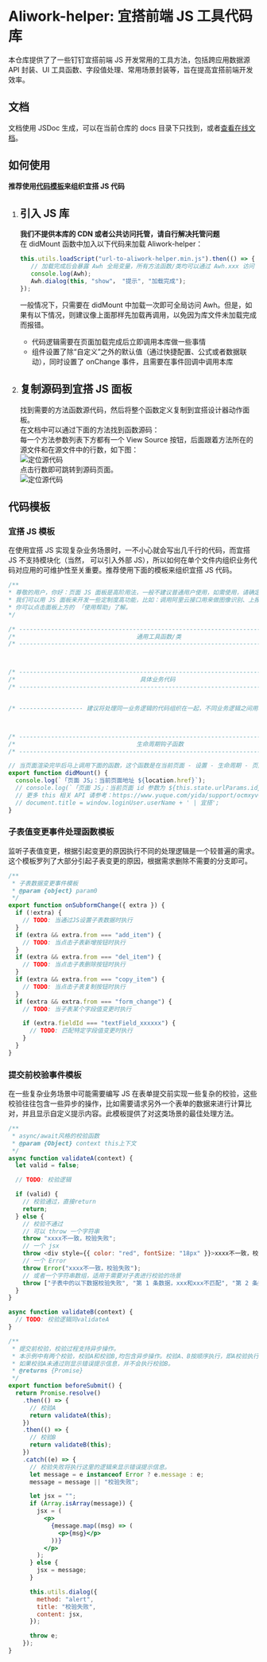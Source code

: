 # Aliwork-helper: 宜搭前端 JS 工具代码库

本仓库提供了了一些钉钉宜搭前端 JS 开发常用的工具方法，包括跨应用数据源 API 封装、UI 工具函数、字段值处理、常用场景封装等，旨在提高宜搭前端开发效率。

## 文档

文档使用 JSDoc 生成，可以在当前仓库的 docs 目录下只找到，或者[查看在线文档](https://hackingzhang.github.io/aliwork-helper/)。

## 如何使用

**推荐使用[代码模板](#代码模板)来组织宜搭 JS 代码**

1. ## 引入 JS 库

   **我们不提供本库的 CDN 或者公共访问托管，请自行解决托管问题**  
   在 didMount 函数中加入以下代码来加载 Aliwork-helper：

   ```Javascript
   this.utils.loadScript("url-to-aliwork-helper.min.js").then(() => {
      // 加载完成后会暴露 Awh 全局变量，所有方法函数/类均可以通过 Awh.xxx 访问
      console.log(Awh);
      Awh.dialog(this, "show"， "提示", "加载完成");
   });
   ```

   一般情况下，只需要在 didMount 中加载一次即可全局访问 Awh。但是，如果有以下情况，则建议像上面那样先加载再调用，以免因为库文件未加载完成而报错。

   - 代码逻辑需要在页面加载完成后立即调用本库做一些事情
   - 组件设置了除“自定义”之外的默认值（通过快捷配置、公式或者数据联动），同时设置了 onChange 事件，且需要在事件回调中调用本库

2. ## 复制源码到宜搭 JS 面板
   找到需要的方法函数源代码，然后将整个函数定义复制到宜搭设计器动作面板。  
   在文档中可以通过下面的方法找到函数源码：  
   每一个方法参数列表下方都有一个 View Source 按钮，后面跟着方法所在的源文件和在源文件中的行数，如下图：  
   ![定位源代码](https://hackingzhang.github.io/aliwork-helper/assets/how-to-locate-source-code.png)  
   点击行数即可跳转到源码页面。  
   ![定位源代码](https://hackingzhang.github.io/aliwork-helper/assets/locate-source-code.png)

## 代码模板

### 宜搭 JS 模板

在使用宜搭 JS 实现复杂业务场景时，一不小心就会写出几千行的代码，而宜搭 JS 不支持模块化（当然，
可以引入外部 JS），所以如何在单个文件内组织业务代码对应用的可维护性至关重要。推荐使用下面的模板来组织宜搭 JS 代码。

```Javascript
/**
* 尊敬的用户，你好：页面 JS 面板是高阶用法，一般不建议普通用户使用，如需使用，请确定你具备研发背景，能够自我排查问题。当然，你也可以咨询身边的技术顾问或者联系宜搭平台的技术支持获得服务（可能收费）。
* 我们可以用 JS 面板来开发一些定制度高功能，比如：调用阿里云接口用来做图像识别、上报用户使用数据（如加载完成打点）等等。
* 你可以点击面板上方的 「使用帮助」了解。
*/

/* -------------------------------------------------------------------------- */
/*                                  通用工具函数/类                                  */
/* -------------------------------------------------------------------------- */



/* -------------------------------------------------------------------------- */
/*                                   具体业务代码                                   */
/* -------------------------------------------------------------------------- */


/* ------------------ 建议将处理同一业务逻辑的代码组织在一起，不同业务逻辑之间用单行注释块分隔，就像这样 ------------------ */



/* -------------------------------------------------------------------------- */
/*                                  生命周期钩子函数                             */
/* -------------------------------------------------------------------------- */

// 当页面渲染完毕后马上调用下面的函数，这个函数是在当前页面 - 设置 - 生命周期 - 页面加载完成时中被关联的。
export function didMount() {
  console.log(`「页面 JS」：当前页面地址 ${location.href}`);
  // console.log(`「页面 JS」：当前页面 id 参数为 ${this.state.urlParams.id}`);
  // 更多 this 相关 API 请参考：https://www.yuque.com/yida/support/ocmxyv#OCEXd
  // document.title = window.loginUser.userName + ' | 宜搭';
}

```

### 子表值变更事件处理函数模板

监听子表值变更，根据引起变更的原因执行不同的处理逻辑是一个较普遍的需求。这个模板罗列了大部分引起子表变更的原因，根据需求删除不需要的分支即可。

```Javascript
/**
 * 子表数据变更事件模板
 * @param {object} param0
 */
export function onSubformChange({ extra }) {
  if (!extra) {
    // TODO: 当通过JS设置子表数据时执行
  }
  if (extra && extra.from === "add_item") {
    // TODO: 当点击子表新增按钮时执行
  }
  if (extra && extra.from === "del_item") {
    // TODO: 当点击子表删除按钮时执行
  }
  if (extra && extra.from === "copy_item") {
    // TODO: 当点击子表复制按钮时执行
  }
  if (extra && extra.from === "form_change") {
    // TODO: 当子表某个字段值变更时执行

    if (extra.fieldId === "textField_xxxxxx") {
      // TODO: 匹配特定字段值变更时执行
    }
  }
}
```

### 提交前校验事件模板

在一些复杂业务场景中可能需要编写 JS 在表单提交前实现一些复杂的校验，这些校验往往包含一些异步的操作，比如需要请求另外一个表单的数据来进行计算比对，并且显示自定义提示内容。此模板提供了对这类场景的最佳处理方法。

```jsx
/**
 * async/await风格的校验函数
 * @param {Object} context this上下文
 */
async function validateA(context) {
  let valid = false;

  // TODO: 校验逻辑

  if (valid) {
    // 校验通过，直接return
    return;
  } else {
    // 校验不通过
    // 可以 throw 一个字符串
    throw "xxxx不一致，校验失败";
    // 一个 jsx
    throw <div style={{ color: "red", fontSize: "18px" }}>xxxx不一致，校验失败</div>;
    // 一个 Error
    throw Error("xxxx不一致，校验失败");
    // 或者一个字符串数组，适用于需要对子表进行校验的场景
    throw ["子表中的以下数据校验失败", "第 1 条数据，xxx和xxx不匹配", "第 2 条数据，缺少xxx"];
  }
}

async function validateB(context) {
  // TODO: 校验逻辑同validateA
}

/**
 * 提交前校验，校验过程支持异步操作。
 * 本示例中有两个校验，校验A和校验B,均包含异步操作。校验A、B按顺序执行，即A校验执行完后才会执行B校验。
 * 如果校验A未通过则显示错误提示信息，并不会执行校验B。
 * @returns {Promise}
 */
export function beforeSubmit() {
  return Promise.resolve()
    .then(() => {
      // 校验A
      return validateA(this);
    })
    .then(() => {
      // 校验B
      return validateB(this);
    })
    .catch((e) => {
      // 校验失败将执行这里的逻辑来显示错误提示信息。
      let message = e instanceof Error ? e.message : e;
      message = message || "校验失败";

      let jsx = "";
      if (Array.isArray(message)) {
        jsx = (
          <p>
            {message.map((msg) => (
              <p>{msg}</p>
            ))}
          </p>
        );
      } else {
        jsx = message;
      }

      this.utils.dialog({
        method: "alert",
        title: "校验失败",
        content: jsx,
      });

      throw e;
    });
}
```
